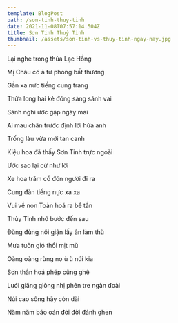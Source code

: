 ```yaml
---
template: BlogPost
path: /son-tinh-thuy-tinh
date: 2021-11-08T07:57:14.504Z
title: Sơn Tinh Thuỷ Tinh
thumbnail: /assets/son-tinh-vs-thuy-tinh-ngay-nay.jpg
---
```

Lại nghe trong thủa Lạc Hồng

Mị Châu có ả tư phong bất thường

Gần xa nức tiếng cung trang

Thừa long hai kẻ đông sàng sánh vai

Sánh nghi ước gặp ngày mai

Ai mau chân trước định lời hứa anh

Trống làu vừa mới tan canh

Kiệu hoa đã thấy Sơn Tinh trực ngoài

Ước sao lại cứ như lời

Xe hoa trăm cỗ đón người đi ra

Cung đàn tiếng nực xa xa

Vui về non Toản hoá ra bể tần

Thủy Tinh nhỡ bước đến sau

Đùng đùng nổi giận lấy ân làm thù

Mưa tuôn gió thổi mịt mù

Oàng oàng rừng nọ ù ù núi kia

Sơn thần hoá phép cũng ghê

Lưới giăng giòng nhị phên tre ngàn đoài

Núi cao sông hãy còn dài

Năm năm báo oán đời đời đánh ghen
